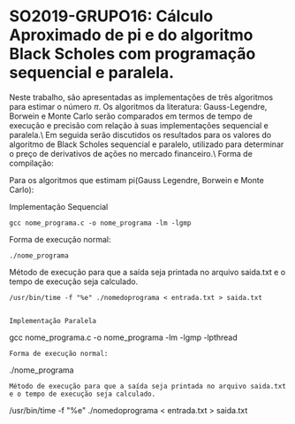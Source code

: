 # SO2019-GRUPO16: Cálculo Aproximado de pi e do algoritmo Black Scholes com programação sequencial e paralela.
Neste trabalho, são apresentadas as implementações de três algoritmos para estimar o número $\pi$. Os algoritmos da literatura: Gauss-Legendre, Borwein e Monte Carlo serão comparados em termos de tempo de execução e precisão com relação à suas implementações sequencial e paralela.\\ Em seguida serão discutidos os resultados para os valores do algoritmo de Black Scholes sequencial e paralelo, utilizado para determinar o preço de derivativos de ações no mercado financeiro.\\
Forma de compilação:

Para os algoritmos que estimam pi(Gauss Legendre, Borwein e Monte Carlo):

Implementação Sequencial
```
gcc nome_programa.c -o nome_programa -lm -lgmp 
```
Forma de execução normal:
```
./nome_programa
```
Método de execução para que a saída seja printada no arquivo saida.txt e o tempo de execução seja calculado.
```
/usr/bin/time -f "%e" ./nomedoprograma < entrada.txt > saida.txt


Implementação Paralela
```
gcc nome_programa.c -o nome_programa -lm -lgmp -lpthread
```
Forma de execução normal:
```
./nome_programa
```
Método de execução para que a saída seja printada no arquivo saida.txt e o tempo de execução seja calculado.
```
/usr/bin/time -f "%e" ./nomedoprograma < entrada.txt > saida.txt
